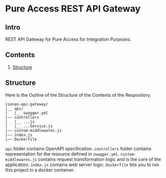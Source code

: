 # Pure Access REST API Gateway
## Intro
REST API Gateway for Pure Access for Integration Purposes. 

## Contents
1. [Structure](#structure)

## Structure

Here is the Outline of the Structure of the Contents of the Respository.
```
isonas-api-gateway/
|__ api/
|   |__ swagger.yml
|—— controllers
|   |__ ...js
|   |__ ...Service.js
|—— custom-middlewares.js
|—— index.js
|—— Dockerfile
```
`api` folder contains OpenAPI specification.
`controllers` folder contains representation for the resource defined in `swagger.yml`.
`custom-middlewares.js` contains request transformation logic and is the core of the application.
`index.js` contains web server logic.
`Dockerfile` lets you to run this project in a docker container.
